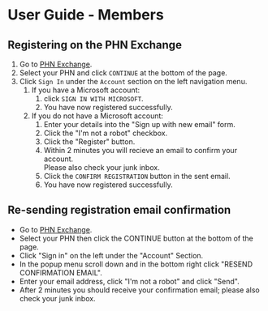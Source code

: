 # User Guide - Members

## Registering on the PHN Exchange

1. Go to <a href="https://www.phnexchange.com.au/" target="_blank">PHN Exchange</a>.
2. Select your PHN and click `CONTINUE` at the bottom of the page.
3. Click `Sign In` under the `Account` section on the left navigation menu.
      1. If you have a Microsoft account:
         1. click `SIGN IN WITH MICROSOFT`.
         2. You have now registered successfully.
      2. If you do not have a Microsoft account:
         1. Enter your details into the "Sign up with new email" form.
         2. Click the "I'm not a robot" checkbox.
         3. Click the "Register" button.
         4. Within 2 minutes you will recieve an email to confirm your account.  
            Please also check your junk inbox.
         5. Click the `CONFIRM REGISTRATION` button in the sent email.
         6. You have now registered successfully.

## Re-sending registration email confirmation

- Go to <a href="https://www.phnexchange.com.au/" target="_blank">PHN Exchange</a>.
- Select your PHN then click the CONTINUE button at the bottom of the page.
- Click "Sign in" on the left under the "Account" Section.
- In the popup menu scroll down and in the bottom right click "RESEND CONFIRMATION EMAIL".
- Enter your email address, click "I'm not a robot" and click "Send".
- After 2 minutes you should receive your confirmation email; please also check your junk inbox. 
